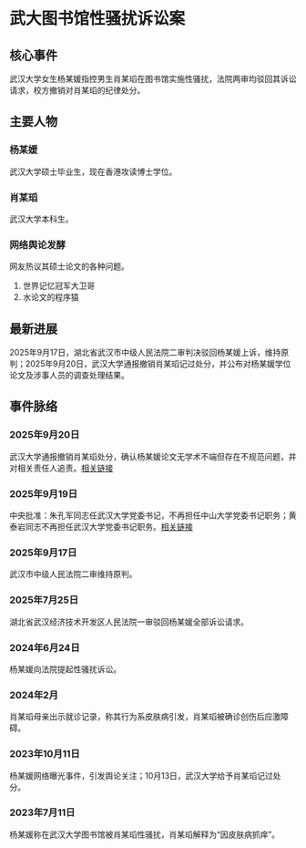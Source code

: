 # 武大图书馆性骚扰诉讼案

## 核心事件

武汉大学女生杨某媛指控男生肖某瑫在图书馆实施性骚扰，法院两审均驳回其诉讼请求，校方撤销对肖某瑫的纪律处分。

## 主要人物

### 杨某媛
武汉大学硕士毕业生，现在香港攻读博士学位。

### 肖某瑫
武汉大学本科生。

### 网络舆论发酵

网友热议其硕士论文的各种问题。

1. 世界记忆冠军大卫哥
2. 水论文的程序猿

## 最新进展

2025年9月17日，湖北省武汉市中级人民法院二审判决驳回杨某媛上诉，维持原判；2025年9月20日，武汉大学通报撤销肖某瑫记过处分，并公布对杨某媛学位论文及涉事人员的调查处理结果。

## 事件脉络

### 2025年9月20日
武汉大学通报撤销肖某瑫处分，确认杨某媛论文无学术不端但存在不规范问题，并对相关责任人追责。[相关链接](https://mp.weixin.qq.com/s/aEjAxSXLWtZUlyIArbh9rw)

### 2025年9月19日
中央批准：朱孔军同志任武汉大学党委书记，不再担任中山大学党委书记职务；黄泰岩同志不再担任武汉大学党委书记职务。[相关链接](https://mp.weixin.qq.com/s/Oo7eWiobTOAuJTmR4E39zg)

### 2025年9月17日
武汉市中级人民法院二审维持原判。

### 2025年7月25日
湖北省武汉经济技术开发区人民法院一审驳回杨某媛全部诉讼请求。

### 2024年6月24日
杨某媛向法院提起性骚扰诉讼。

### 2024年2月
肖某瑫母亲出示就诊记录，称其行为系皮肤病引发，肖某瑫被确诊创伤后应激障碍。

### 2023年10月11日
杨某媛网络曝光事件，引发舆论关注；10月13日，武汉大学给予肖某瑫记过处分。

### 2023年7月11日
杨某媛称在武汉大学图书馆被肖某瑫性骚扰，肖某瑫解释为“因皮肤病抓痒”。
